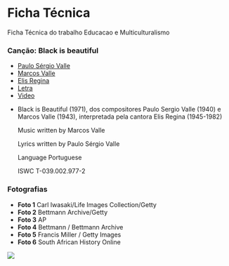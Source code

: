 # Ficha Técnica  

Ficha Técnica do trabalho Educacao e Multiculturalismo

### Canção: Black is beautiful 

 - [Paulo Sérgio Valle](https://pt.wikipedia.org/wiki/Paulo_S%C3%A9rgio_Valle)
 - [Marcos Valle](https://pt.wikipedia.org/wiki/Marcos_Valle)
 - [Elis Regina](https://pt.wikipedia.org/wiki/Elis_Regina)
 - [Letra](http://www.paulosergiovalle.com.br/asletras.htm)
 - [Video](https://youtu.be/BzrGDTUQ_KE)

* Black is Beautiful (1971), dos compositores Paulo Sergio Valle (1940) e Marcos Valle (1943), interpretada pela cantora Elis Regina (1945-1982)

    Music written by Marcos Valle
        
    Lyrics written by Paulo Sérgio Valle
        
    Language Portuguese
        
    ISWC T-039.002.977-2


### Fotografias 

 - **Foto 1** Carl Iwasaki/Life Images Collection/Getty
 - **Foto 2** Bettmann Archive/Getty
 - **Foto 3** AP
 - **Foto 4** Bettmann / Bettmann Archive
 - **Foto 5** Francis Miller / Getty Images
 - **Foto 6** South African History Online
   







[![](https://img.shields.io/badge/Silvia%20de-Almeida-blue)](https://silviadealmeida.github.io/online/)

